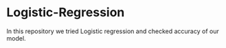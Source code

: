# Logistic-Regression
In this repository we tried Logistic regression and checked accuracy of our model.
